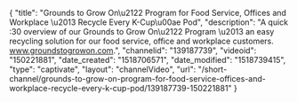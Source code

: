 {
    "title": "Grounds to Grow On\u2122 Program for Food Service, Offices and Workplace \u2013 Recycle Every K-Cup\u00ae Pod",
    "description": "A quick :30 overview of our Grounds to Grow On\u2122 Program \u2013 an easy recycling solution for our food service, office and workplace customers. www.groundstogrowon.com.",
    "channelid": "139187739",
    "videoid": "150221881",
    "date_created": "1518706571",
    "date_modified": "1518739415",
    "type": "captivate",
    "layout": "channelVideo",
    "url": "\/short-channel\/grounds-to-grow-on-program-for-food-service-offices-and-workplace-recycle-every-k-cup-pod\/139187739-150221881"
}